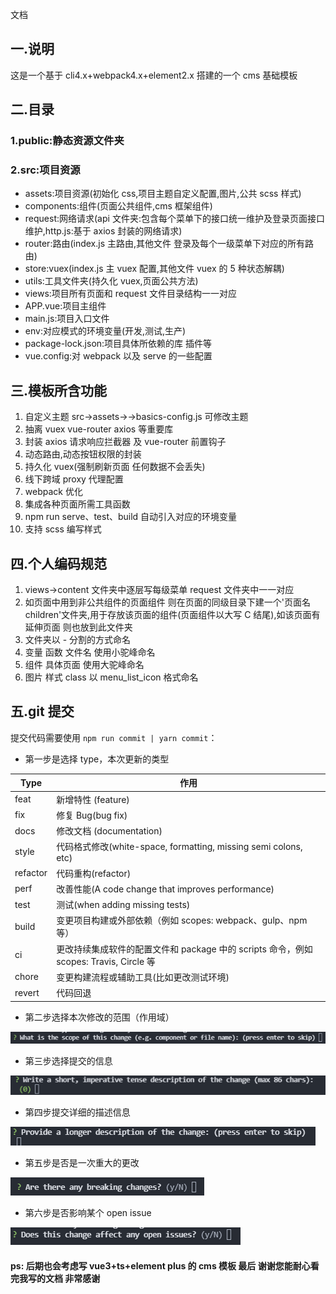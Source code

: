 文档

## 一.说明

这是一个基于 cli4.x+webpack4.x+element2.x 搭建的一个 cms 基础模板

## 二.目录

### 1.public:静态资源文件夹

### 2.src:项目资源

- assets:项目资源(初始化 css,项目主题自定义配置,图片,公共 scss 样式)
- components:组件(页面公共组件,cms 框架组件)
- request:网络请求(api 文件夹:包含每个菜单下的接口统一维护及登录页面接口维护,http.js:基于 axios 封装的网络请求)
- router:路由(index.js 主路由,其他文件 登录及每个一级菜单下对应的所有路由)
- store:vuex(index.js 主 vuex 配置,其他文件 vuex 的 5 种状态解耦)
- utils:工具文件夹(持久化 vuex,页面公共方法)
- views:项目所有页面和 request 文件目录结构一一对应
- APP.vue:项目主组件
- main.js:项目入口文件
- env:对应模式的环境变量(开发,测试,生产)
- package-lock.json:项目具体所依赖的库 插件等
- vue.config:对 webpack 以及 serve 的一些配置

## 三.模板所含功能

1. 自定义主题 src->assets->->basics-config.js 可修改主题
2. 抽离 vuex vue-router axios 等重要库
3. 封装 axios 请求响应拦截器 及 vue-router 前置钩子
4. 动态路由,动态按钮权限的封装
5. 持久化 vuex(强制刷新页面 任何数据不会丢失)
6. 线下跨域 proxy 代理配置
7. webpack 优化
8. 集成各种页面所需工具函数
9. npm run serve、test、build 自动引入对应的环境变量
10. 支持 scss 编写样式

## 四.个人编码规范

1. views->content 文件夹中逐层写每级菜单 request 文件夹中一一对应
2. 如页面中用到非公共组件的页面组件 则在页面的同级目录下建一个'页面名 children'文件夹,用于存放该页面的组件(页面组件以大写 C 结尾),如该页面有延伸页面 则也放到此文件夹
3. 文件夹以 - 分割的方式命名
4. 变量 函数 文件名 使用小驼峰命名
5. 组件 具体页面 使用大驼峰命名
6. 图片 样式 class 以 menu_list_icon 格式命名

## 五.git 提交

提交代码需要使用 `npm run commit | yarn commit`：

- 第一步是选择 type，本次更新的类型

| Type     | 作用                                                                                   |
| -------- | -------------------------------------------------------------------------------------- |
| feat     | 新增特性 (feature)                                                                     |
| fix      | 修复 Bug(bug fix)                                                                      |
| docs     | 修改文档 (documentation)                                                               |
| style    | 代码格式修改(white-space, formatting, missing semi colons, etc)                        |
| refactor | 代码重构(refactor)                                                                     |
| perf     | 改善性能(A code change that improves performance)                                      |
| test     | 测试(when adding missing tests)                                                        |
| build    | 变更项目构建或外部依赖（例如 scopes: webpack、gulp、npm 等）                           |
| ci       | 更改持续集成软件的配置文件和 package 中的 scripts 命令，例如 scopes: Travis, Circle 等 |
| chore    | 变更构建流程或辅助工具(比如更改测试环境)                                               |
| revert   | 代码回退                                                                               |

- 第二步选择本次修改的范围（作用域）

![image-two](https://github.com/Betteryourself-tcy/images/blob/master/two.png?raw=true)

- 第三步选择提交的信息

![image-three](https://github.com/Betteryourself-tcy/images/blob/master/three.png?raw=true)

- 第四步提交详细的描述信息

![image-four](https://github.com/Betteryourself-tcy/images/blob/master/four.png?raw=true)

- 第五步是否是一次重大的更改

![image-five](https://github.com/Betteryourself-tcy/images/blob/master/five.png?raw=true)

- 第六步是否影响某个 open issue

![image-six](https://github.com/Betteryourself-tcy/images/blob/master/six.png?raw=true)

#### ps: 后期也会考虑写 vue3+ts+element plus 的 cms 模板 最后 谢谢您能耐心看完我写的文档 非常感谢
